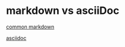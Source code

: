 # markdown vs asciiDoc

[common markdown](https://github.com/commonmark/CommonMark)

[asciidoc](https://asciidoctor.org)
